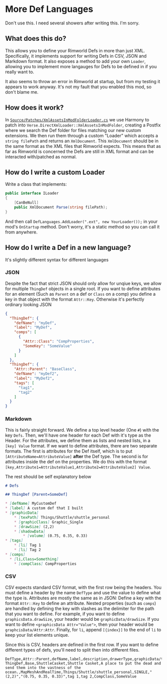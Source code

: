 ﻿# More Def Languages

Don't use this. I need several showers after writing this. I'm sorry.

## What does this do?

This allows you to define your Rimworld Defs in more than just XML. Specifically, it implements support for writing Defs
in CSV, JSON and Markdown format. It also exposes a method to add your own `Loader`, allowing you to implement more
langauges for Defs to be defined in if you really want to.

It also seems to throw an error in Rimworld at startup, but from my testing it appears to work anyway. It's not my fault
that you enabled this mod, so don't blame me.

## How does it work?

In [`Source/Patches/XmlAssetsInModFolderLoader.cs`](`Source/Patches/XmlAssetsInModFolderLoader.cs`) we use Harmony to
patch into `Verse.DirectXmlLoader::XmlAssetsInModFolder`, creating a Postfix where we search the Def folder for files
matching our new custom extensions. We then run them through a custom "Loader" which accepts a `string filePath` and
returns an `XmlDocument`. This `XmlDocument` should be in the same format as the XML files that Rimworld expects. This
means that as far as Rimworld is concerned the Defs are still in XML format and can be interacted with/patched as normal.

## How do I write a custom Loader

Write a class that implements:

```cs
public interface ILoader
{
    [CanBeNull]
    public XmlDocument Parse(string filePath);
}
```

And then call `DefLanguages.AddLoader(".ext", new YourLoader());` in your mod's `OnStartup` method. Don't worry, it's a
static method so you can call it from anywhere.

## How do I write a Def in a new language?

It's slightly different syntax for different languages

### JSON

Despite the fact that strict JSON should only allow for unqiue keys, we allow for multiple `ThingDef` objects in a single
root. If you want to define attributes for an element (Such as `Parent` on a def or `Class` on a comp) you define a key
in that object with the format `Attr::Key`. Otherwise it's perfectly ordinary looking JSON

```json
{
  "ThingDef": {
    "defName": "myDef",
    "label": "MyDef",
    "comps": [
      {
        "Attr::Class": "CompProperties",
        "SomeKey": "SomeValue"
      }
    ]
  },
  "ThingDef": {
    "Attr::Parent": "BaseClass",
    "defName": "myDef2",
    "label": "MyDef2",
    "tags": [
      "tag1",
      "tag2"
    ]
  }
}
```

### Markdown

This is fairly straight forward. We define a top level header (One `#`) with the key `Defs`. Then, we'll have one
header for each Def with it's type as the Header. For the attributes, we define them as lists and nested lists, in a
`[key] Value` format. If we want to define attributes, there are two separate formats. The first is attributes for the
Def itself, which is to put `[AttributeName=AttributeValue]` **after** the Def type. The second is for attributes inside
the def on the properties. We do this with the format `[key,Attribute1=AttributeValue1,Attribute2=AttributeValue2] Value`.

The rest should be self explanatory below

```md
# Defs

## ThingDef [Parent=SomeDef]

* [defName] MyCustomDef
* [label] A custom def that I built
* [graphicData]
    * [texPath] Things/Shuttle/shuttle_personal
    * [graphicClass] Graphic_Single
    * [drawSize] (2,2)
    * [shadowData]
        * [volume] (0.75, 0.35, 0.33)
* [tags]
    * [li] Tag 1
    * [li] Tag 2
* [comps]
  * [li,Class=Something]
    * [compClass] CompProperties
```

### CSV

CSV expects standard CSV format, with the first row being the headers. You must define a header by the name `DefType`
and use the value to define what the type is. Attributes are mostly the same as in JSON: Define a key with the format
`Attr::Key` to define an attribute. Nested properties (such as `comps`) are handled by defining the key with slashes as
the delimiter for the path that you want to define. For example, if you want to define `graphicsData.drawSize`, your header
would be `graphicData/drawSize`. If you want to define `<graphicsData Attr="Value">`, then your header would be
`graphcisData/Attr:Attr`. Finally, for `li`, append `[{index}]` to the end of `li` to keep your list elements unique.

Since this is CSV, headers are defined in the first row. If you want to define different types of defs, you'll need to split
then into different files.

```csv
DefType,Attr::Parent,defName,label,description,drawerType,graphicData/texPath,graphicData/graphicClass,graphicData/drawSize,graphicData/shadowData/volume,tags/li[0],tags/li[1],comps/li[0]/Attr::Class,comps/li[0]/CompProperty
ThingDef,Base,ShuttleCasket,Shuttle Casket,A place to put the dead and send them into the vastness of the ocean.,MapMeshAndRealTime,Things/Shuttle/shuttle_personal,SINGLE,"(2,2)","(0.75, 0.35, 0.33)",tag 1,tag 2,CompClass,SomeValue
```